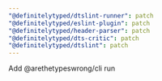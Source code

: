 ```yaml
---
"@definitelytyped/dtslint-runner": patch
"@definitelytyped/eslint-plugin": patch
"@definitelytyped/header-parser": patch
"@definitelytyped/dts-critic": patch
"@definitelytyped/dtslint": patch
---
```


Add @arethetypeswrong/cli run
